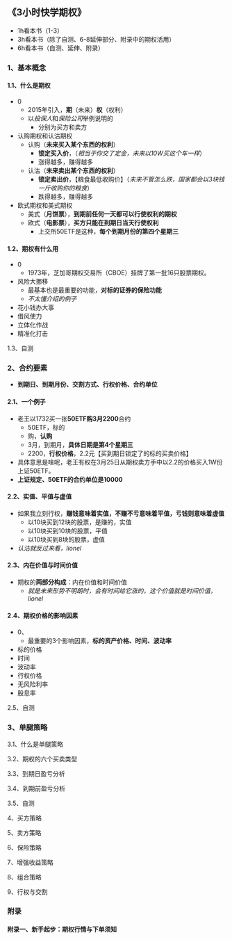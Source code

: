 ## 《3小时快学期权》

+ 1h看本书（1-3）
+ 3h看本书（除了自测、6-8延伸部分、附录中的期权活用）
+ 6h看本书（自测、延伸、附录）

### 1、基本概念

#### 1.1、什么是期权

+ 0
  + 2015年引入，**期**（未来）**权**（权利）
  + 以*投保人*和*保险公司*举例说明的
    + 分别为买方和卖方
+ 认购期权和认沽期权
  + 认购（**未来买入某个东西的权利**）
    + **锁定买入价**，（*相当于你交了定金，未来以10W买这个车一样*）
    + 涨得越多，赚得越多
  + 认沽（**未来卖出某个东西的权利**）
    + **锁定卖出价**，【粮食最低收购价】（*未来不管怎么跌，国家都会以3块钱一斤收购你的粮食*）
    + 跌得越多，赚得越多
+ 欧式期权和美式期权
  + 美式（**月饼票**），**到期前任何一天都可以行使权利的期权**
  + 欧式（**电影票**），**买方只能在到期日当天行使权利**
    + 上交所50ETF是这种，**每个到期月份的第四个星期三**

#### 1.2、期权有什么用

+ 0
  + 1973年，芝加哥期权交易所（CBOE）挂牌了第一批16只股票期权。
+ 风险大挪移
  + 最基本也是最重要的功能，**对标的证券的保险功能**
  + *不太懂介绍的例子*
+ 花小钱办大事
+ 借风使力
+ 立体化作战
+ 精准化打击

1.3、自测

### 2、合约要素

+ **到期日、到期月份、交割方式、行权价格、合约单位**

#### 2.1、一个例子

+ 老王以1732买一张**50ETF购3月2200**合约
  + 50ETF，标的
  + 购，**认购**
  + 3月，到期月，**具体日期是第4个星期三**
  + 2200，**行权价格**，2.2元【买到期日锁定了的标的买卖价格】
+ 具体意思是啥呢，老王有权在3月25日从期权卖方手中以2.2的价格买入1W份上证50ETF。
+ **上证规定、50ETF的合约单位是10000**

#### 2.2、实值、平值与虚值

+ 如果我立刻行权，**赚钱意味着实值，不赚不亏意味着平值，亏钱则意味着虚值**
  + 以10块买到12块的股票，是赚的，实值
  + 以10块买到10块的股票，平值
  + 以10块买到8块的股票，虚值
+ *认沽就反过来看，lionel*

#### 2.3、内在价值与时间价值

+ 期权的**两部分构成**：内在价值和时间价值
  + *就是未来形势不明朗时，会有时间给它涨的，这个价值就是时间价值，lionel*

#### 2.4、期权价格的影响因素

+ 0、
  + 最重要的3个影响因素，**标的资产价格、时间、波动率**
+ 标的价格
+ 时间
+ 波动率
+ 行权价格
+ 无风险利率
+ 股息率

2.5、自测

### 3、单腿策略

3.1、什么是单腿策略

3.2、期权的六个买卖类型

3.3、到期日盈亏分析

3.4、到期前盈亏分析

3.5、自测

4、买方策略

5、卖方策略

6、保险策略

7、增强收益策略

8、组合策略

9、行权与交割

### 附录

#### 附录一、新手起步：期权行情与下单须知